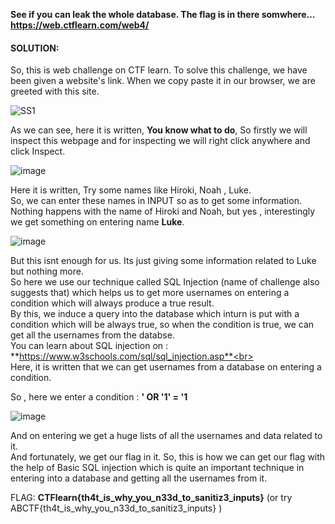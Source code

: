 **See if you can leak the whole database. The flag is in there somwhere… https://web.ctflearn.com/web4/**


#### SOLUTION:

So, this is web challenge on CTF learn. To solve this challenge, we have been given a website's link. When we copy paste it in our browser, we are greeted with this site.


![SS1](https://user-images.githubusercontent.com/65415517/86117506-c8ac3a80-baec-11ea-9f30-7eca6e98a015.PNG)


As we can see, here it is written, **You know what to do**, So firstly we will inspect this webpage and for inspecting we will right click anywhere and click Inspect.<br>


![image](https://user-images.githubusercontent.com/65415517/86119439-15dddb80-baf0-11ea-96ec-e9bff2ad098f.png)


Here it is written, Try some names like Hiroki, Noah , Luke.<br>
So, we can enter these names in INPUT so as to get some information.<br>
Nothing happens with the name of Hiroki and Noah, but yes , interestingly we get something on entering name **Luke**.<br>


![image](https://user-images.githubusercontent.com/65415517/86119468-24c48e00-baf0-11ea-9385-71579465855e.png)


But this isnt enough for us. Its just giving some information related to Luke but nothing more.<br>
So here we use our technique called SQL Injection (name of challenge also suggests that) which helps us to get more usernames on entering a condition which will always produce a true result.<br>
By this, we induce a query into the database which inturn is put with a condition which will be always true, so when the condition is true, we can get all the usernames from the databse.<br>
You can learn about SQL injection on : **https://www.w3schools.com/sql/sql_injection.asp**<br><br>
Here, it is written that we can get usernames from a database on entering a condition.

So , here we enter a condition :   **' OR '1' = '1**<br>


![image](https://user-images.githubusercontent.com/65415517/86119489-31e17d00-baf0-11ea-9110-f7c694ce8cf2.png)


And on entering we get a huge lists of all the usernames and data related to it.<br>
And fortunately, we get our flag in it. So, this is how we can get our flag with the help of Basic SQL injection which is quite an important technique in entering into a database and getting all the usernames from it.<br>

FLAG: **CTFlearn{th4t_is_why_you_n33d_to_sanitiz3_inputs}**       (or try ABCTF{th4t_is_why_you_n33d_to_sanitiz3_inputs} )








